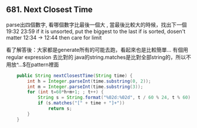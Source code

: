 ## 681. Next Closest Time

parse出四個數字, 看哪個數字比最後一個大
, 當最後比較大的時候，找出下一個
19:32
23:59
if it is unsorted, put the biggest to the last
if is sorted, dosen't matter
12:34 -> 12:44
then care for limit


看了解答後：大家都是generate所有的可能去跑，看起來也是比較簡單...
有個用regular expression 去比對的
java的string.matches是比對全部string的，所以不用放^...$在pattern裡面

```java
    public String nextClosestTime(String time) {
        int h = Integer.parseInt(time.substring(0, 2));
        int m = Integer.parseInt(time.substring(3));
        for (int t=60*h+m+1; ; t++) {
            String s = String.format("%02d:%02d", t / 60 % 24, t % 60);
            if (s.matches("[" + time + "]+"))
                return s;
        }
    }
```